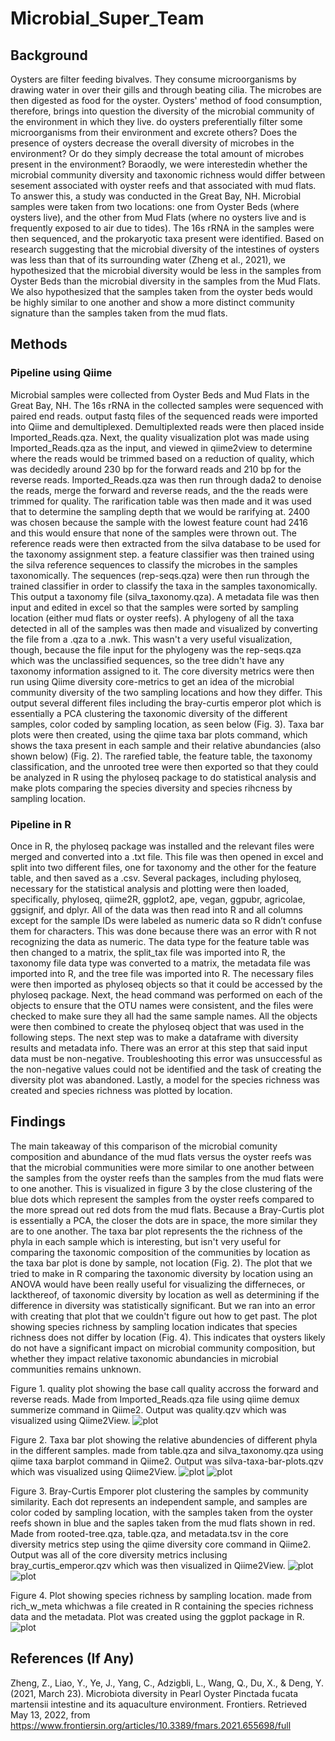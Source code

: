 # Microbial_Super_Team


## Background

Oysters are filter feeding bivalves. They consume microorganisms by drawing water in over their gills and through beating cilia. The microbes are then digested as food for the oyster. Oysters' method of food consumption, therefore, brings into question the diversity of the microbial community of the environment in which they live. do oysters preferentially filter some microorganisms from their environment and excrete others? Does the presence of oysters decrease the overall diversity of microbes in the environment? Or do they simply decrease the total amount of microbes present in the environment? Boraodly, we were interestedin whether the microbial community diversity and taxonomic richness would differ between sesement associated with oyster reefs and that associated with mud flats. To answer this, a study was conducted in the Great Bay, NH. Microbial samples were taken from two locations: one from Oyster Beds (where oysters live), and the other from Mud Flats (where no oysters live and is frequently exposed to air due to tides). The 16s rRNA in the samples were then sequenced, and the prokaryotic taxa present were identified. Based on research suggesting that the microbial diversity of the intestines of oysters was less than that of its surrounding water (Zheng et al., 2021), we hypothesized that the microbial diversity would be less in the samples from Oyster Beds than the microbial diversity in the samples from the Mud Flats. We also hypothesized that the samples taken from the oyster beds would be highly similar to one another and show a more distinct community signature than the samples taken from the mud flats.


## Methods
### Pipeline using Qiime
Microbial samples were collected from Oyster Beds and Mud Flats in the Great Bay, NH. The 16s rRNA in the collected samples were sequenced with paired end reads. output fastq files of the sequenced reads were imported into Qiime and demultiplexed. Demultiplexted reads were then placed inside Imported_Reads.qza. Next, the quality visualization plot was made using Imported_Reads.qza as the input, and viewed in qiime2view to determine where the reads would be trimmed based on a reduction of quality, which was decidedly around 230 bp for the forward reads and 210 bp for the reverse reads. Imported_Reads.qza was then run through dada2 to denoise the reads, merge the forward and reverse reads, and the the reads were trimmed for quality. The rarification table was then made and it was used that to determine the sampling depth that we would be rarifying at. 2400 was chosen because the sample with the lowest feature count had 2416 and this would ensure that none of the samples were thrown out. The reference reads were then extracted from the silva database to be used for the taxonomy assignment step. a feature classifier was then trained using the silva reference sequences to classify the microbes in the samples taxonomically. The sequences (rep-seqs.qza) were then run through the trained classifier in order to classify the taxa in the samples taxonomically. This output a taxonomy file (silva_taxonomy.qza). A metadata file was then input and edited in excel so that the samples were sorted by sampling location (either mud flats or oyster reefs). A phylogeny of all the taxa detected in all of the samples was then made and visualized by converting the file from a .qza to a .nwk. This wasn't a very useful visualization, though, because the file input for the phylogeny was the rep-seqs.qza which was the unclassified sequences, so the tree didn't have any taxonomy information assigned to it. The core diversity metrics were then run using Qiime diversity core-metrics to get an idea of the microbial community diversity of the two sampling locations and how they differ. This output several different files including the bray-curtis emperor plot which is essentially a PCA clustering the taxonomic diversity of the different samples, color coded by sampling location, as seen below (Fig. 3). Taxa bar plots were then created, using the qiime taxa bar plots command, which shows the taxa present in each sample and their relative abundancies (also shown below) (Fig. 2). The rarefied table, the feature table, the taxonomy classification, and the unrooted tree were then exported so that they could be analyzed in R using the phyloseq package to do statistical analysis and make plots comparing the species diversity and species rihcness by sampling location. 

### Pipeline in R
Once in R, the phyloseq package was installed and the relevant files were merged and converted into a .txt file. This file was then opened in excel and split into two different files, one for taxonomy and the other for the feature table, and then saved as a .csv. Several packages, including phyloseq, necessary for the statistical analysis and plotting were then loaded, specifically, phyloseq, qiime2R, ggplot2, ape, vegan, ggpubr, agricolae, ggsignif, and dplyr. All of the data was then read into R and all columns except for the sample IDs were labeled as numeric data so R didn’t confuse them for characters. This was done because there was an error with R not recognizing the data as numeric. The data type for the feature table was then changed to a matrix, the split_tax file was imported into R, the taxonomy file data type was converted to a matrix, the metadata file was imported into R, and the tree file was imported into R. The necessary files were then imported as phyloseq objects so that it could be accessed by the phyloseq package. Next, the head command was performed on each of the objects to ensure that the OTU names were consistent, and the files were checked to make sure they all had the same sample names. All the objects were then combined to create the phyloseq object that was used in the following steps. The next step was to make a dataframe with diversity results and metadata info. There was an error at this step that said input data must be non-negative. Troubleshooting this error was unsuccessful as the non-negative values could not be identified and the task of creating the diversity plot was abandoned. Lastly, a model for the species richness was created and species richness was plotted by location. 


## Findings

The main takeaway of this comparison of the microbial comunity composition and abundance of the mud flats versus the oyster reefs was that the microbial communities were more similar to one another between the samples from the oyster reefs than the samples from the mud flats were to one another. This is visualized in figure 3 by the close clustering of the blue dots which represent the samples from the oyster reefs compared to the more spread out red dots from the mud flats. Because a Bray-Curtis plot is essentially a PCA, the closer the dots are in space, the more similar they are to one another. The taxa bar plot represents the the richness of the phyla in each sample which is interesting, but isn't very useful for comparing the taxonomic composition of the communities by location as the taxa bar plot is done by sample, not location (Fig. 2). The plot that we tried to make in R comparing the taxonomic diversity by location using an ANOVA would have been really useful for visualizing the differneces, or lackthereof, of taxonomic diversity by location as well as determining if the difference in diversity was statistically significant. But we ran into an error with creating that plot that we couldn't figure out how to get past. The plot showing species richness by sampling location indicates that species richness does not differ by location (Fig. 4). This indicates that oysters likely do not have a significant impact on microbial community composition, but whether they impact relative taxonomic abundancies in microbial communities remains unknown.

Figure 1. quality plot showing the base call quality accross the forward and reverse reads. Made from Imported_Reads.qza file using qiime demux summerize command in Qiime2. Output was quality.qzv which was visualized using Qiime2View.
![plot](Figures/Quality_Plots.png)

Figure 2. Taxa bar plot showing the relative abundencies of different phyla in the different samples. made from table.qza and silva_taxonomy.qza using qiime taxa barplot command in Qiime2. Output was silva-taxa-bar-plots.qzv which was visualized using Qiime2View.
![plot](Figures/level-2-bars.png) 
![plot](Figures/level-2-legend.png)

Figure 3. Bray-Curtis Emporer plot clustering the samples by community similarity. Each dot represents an independent sample, and samples are color coded by sampling location, with the samples taken from the oyster reefs shown in blue and the saples taken from the mud flats shown in red. Made from rooted-tree.qza, table.qza, and metadata.tsv in the core diversity metrics step using the qiime diversity core command in Qiime2. Output was all of the core diversity metrics inclusing bray_curtis_emperor.qzv which was then visualized in Qiime2View.
![plot](Figures/emperor.png)
![plot](Figures/Emperor_Plot_Legend.png)

Figure 4. Plot showing species richness by sampling location. made from rich_w_meta whichwas a file created in R containing the species richness data and the metadata. Plot was created using the ggplot package in R.
![plot](Figures/species_richness_plot.png)

## References (If Any)
Zheng, Z., Liao, Y., Ye, J., Yang, C., Adzigbli, L., Wang, Q., Du, X., &amp; Deng, Y. (2021, March 23). Microbiota diversity in Pearl Oyster Pinctada fucata martensii intestine and its aquaculture environment. Frontiers. Retrieved May 13, 2022, from https://www.frontiersin.org/articles/10.3389/fmars.2021.655698/full 
